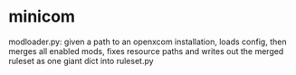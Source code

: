 # minicom

modloader.py: given a path to an openxcom installation, loads config,
then merges all enabled mods, fixes resource paths and writes out 
the merged ruleset as one giant dict into ruleset.py



